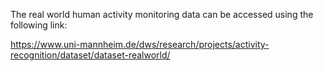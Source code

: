 The real world human activity monitoring data can be accessed using the following link:

https://www.uni-mannheim.de/dws/research/projects/activity-recognition/dataset/dataset-realworld/
